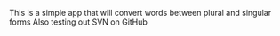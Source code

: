 This is a simple app that will convert words between plural and singular forms
Also testing out SVN on GitHub
